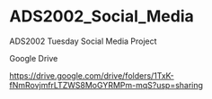# ADS2002_Social_Media
ADS2002 Tuesday Social Media Project

Google Drive

https://drive.google.com/drive/folders/1TxK-fNmRovjmfrLTZWS8MoGYRMPm-mqS?usp=sharing
